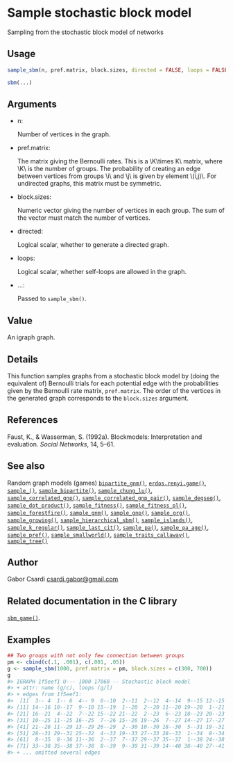 # Sample stochastic block model

Sampling from the stochastic block model of networks

## Usage

``` r
sample_sbm(n, pref.matrix, block.sizes, directed = FALSE, loops = FALSE)

sbm(...)
```

## Arguments

- n:

  Number of vertices in the graph.

- pref.matrix:

  The matrix giving the Bernoulli rates. This is a \\K\times K\\ matrix,
  where \\K\\ is the number of groups. The probability of creating an
  edge between vertices from groups \\i\\ and \\j\\ is given by element
  \\(i,j)\\. For undirected graphs, this matrix must be symmetric.

- block.sizes:

  Numeric vector giving the number of vertices in each group. The sum of
  the vector must match the number of vertices.

- directed:

  Logical scalar, whether to generate a directed graph.

- loops:

  Logical scalar, whether self-loops are allowed in the graph.

- ...:

  Passed to `sample_sbm()`.

## Value

An igraph graph.

## Details

This function samples graphs from a stochastic block model by (doing the
equivalent of) Bernoulli trials for each potential edge with the
probabilities given by the Bernoulli rate matrix, `pref.matrix`. The
order of the vertices in the generated graph corresponds to the
`block.sizes` argument.

## References

Faust, K., & Wasserman, S. (1992a). Blockmodels: Interpretation and
evaluation. *Social Networks*, 14, 5–61.

## See also

Random graph models (games)
[`bipartite_gnm()`](https://r.igraph.org/reference/sample_bipartite_gnm.md),
[`erdos.renyi.game()`](https://r.igraph.org/reference/erdos.renyi.game.md),
[`sample_()`](https://r.igraph.org/reference/sample_.md),
[`sample_bipartite()`](https://r.igraph.org/reference/sample_bipartite.md),
[`sample_chung_lu()`](https://r.igraph.org/reference/sample_chung_lu.md),
[`sample_correlated_gnp()`](https://r.igraph.org/reference/sample_correlated_gnp.md),
[`sample_correlated_gnp_pair()`](https://r.igraph.org/reference/sample_correlated_gnp_pair.md),
[`sample_degseq()`](https://r.igraph.org/reference/sample_degseq.md),
[`sample_dot_product()`](https://r.igraph.org/reference/sample_dot_product.md),
[`sample_fitness()`](https://r.igraph.org/reference/sample_fitness.md),
[`sample_fitness_pl()`](https://r.igraph.org/reference/sample_fitness_pl.md),
[`sample_forestfire()`](https://r.igraph.org/reference/sample_forestfire.md),
[`sample_gnm()`](https://r.igraph.org/reference/sample_gnm.md),
[`sample_gnp()`](https://r.igraph.org/reference/sample_gnp.md),
[`sample_grg()`](https://r.igraph.org/reference/sample_grg.md),
[`sample_growing()`](https://r.igraph.org/reference/sample_growing.md),
[`sample_hierarchical_sbm()`](https://r.igraph.org/reference/sample_hierarchical_sbm.md),
[`sample_islands()`](https://r.igraph.org/reference/sample_islands.md),
[`sample_k_regular()`](https://r.igraph.org/reference/sample_k_regular.md),
[`sample_last_cit()`](https://r.igraph.org/reference/sample_last_cit.md),
[`sample_pa()`](https://r.igraph.org/reference/sample_pa.md),
[`sample_pa_age()`](https://r.igraph.org/reference/sample_pa_age.md),
[`sample_pref()`](https://r.igraph.org/reference/sample_pref.md),
[`sample_smallworld()`](https://r.igraph.org/reference/sample_smallworld.md),
[`sample_traits_callaway()`](https://r.igraph.org/reference/sample_traits_callaway.md),
[`sample_tree()`](https://r.igraph.org/reference/sample_tree.md)

## Author

Gabor Csardi <csardi.gabor@gmail.com>

## Related documentation in the C library

[`sbm_game()`](https://igraph.org/c/html/latest/igraph-Generators.html#igraph_sbm_game).

## Examples

``` r
## Two groups with not only few connection between groups
pm <- cbind(c(.1, .001), c(.001, .05))
g <- sample_sbm(1000, pref.matrix = pm, block.sizes = c(300, 700))
g
#> IGRAPH 1f5eef1 U--- 1000 17060 -- Stochastic block model
#> + attr: name (g/c), loops (g/l)
#> + edges from 1f5eef1:
#>  [1]  3-- 4  1-- 6  4-- 9  6--10  2--11  2--12  4--14  9--15 12--15 13--15
#> [11] 14--16 10--17  9--18 15--19  1--20  2--20 11--20 19--20  1--21  4--21
#> [21] 16--21  4--22  7--22 15--22 21--22  2--23  6--23 18--23 20--23 18--24
#> [31] 10--25 11--25 16--25  7--26 15--26 19--26  7--27 14--27 17--27 20--27
#> [41] 21--28 11--29 13--29 26--29  2--30 10--30 18--30  5--31 19--31 22--31
#> [51] 28--31 29--31 25--32  4--33 19--33 27--33 28--33  1--34  8--34 11--34
#> [61]  8--35  8--36 11--36  2--37  7--37 29--37 35--37  1--38 24--38 29--38
#> [71] 33--38 35--38 37--38  8--39  9--39 31--39 14--40 38--40 27--41 33--41
#> + ... omitted several edges
```
